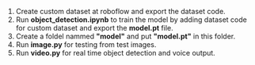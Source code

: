 1. Create custom dataset at roboflow and export the dataset code.
2. Run **object_detection.ipynb** to train the model by adding dataset code for custom dataset and export the **model.pt** file.
3. Create a foldel nammed **"model"** and put **"model.pt"** in this folder.
4. Run **image.py** for testing from test images.
5. Run **video.py** for real time object detection and voice output.
